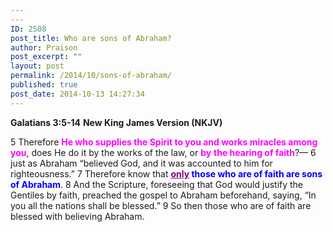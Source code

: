 ```yaml
---
---
ID: 2508
post_title: Who are sons of Abraham?
author: Praison
post_excerpt: ""
layout: post
permalink: /2014/10/sons-of-abraham/
published: true
post_date: 2014-10-13 14:27:34
---
```

<strong>Galatians 3:5-14</strong>
<strong>New King James Version (NKJV)</strong>

5 Therefore <span style="color: #ff00ff;"><strong>He who supplies the Spirit to you and works miracles among you</strong></span>, does He do it by the works of the law, or <span style="color: #ff00ff;"><strong>by</strong> <strong>the hearing of faith</strong></span>?— 6 just as Abraham “believed God, and it was accounted to him for righteousness.” 7 Therefore know that <span style="color: #0000ff;"><strong><span style="text-decoration: underline;"><span style="color: #800080; text-decoration: underline;">only</span></span> those who are of faith are sons of Abraham</strong></span>. 8 And the Scripture, foreseeing that God would justify the Gentiles by faith, preached the gospel to Abraham beforehand, saying, “In you all the nations shall be blessed.” 9 So then those who are of faith are blessed with believing Abraham.